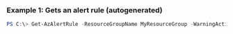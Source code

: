 
### Example 1: Gets an alert rule (autogenerated)
```powershell
PS C:\> Get-AzAlertRule -ResourceGroupName MyResourceGroup -WarningAction {WarningAction}


